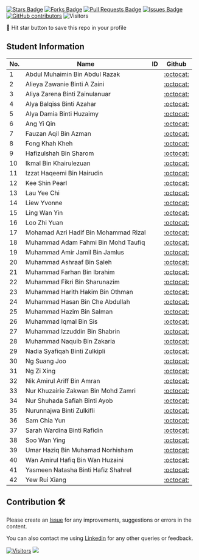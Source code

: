 <a href="https://github.com/drshahizan/HPDP/stargazers"><img src="https://img.shields.io/github/stars/drshahizan/HPDP" alt="Stars Badge"/></a>
<a href="https://github.com/drshahizan/HPDP/network/members"><img src="https://img.shields.io/github/forks/drshahizan/HPDP" alt="Forks Badge"/></a>
<a href="https://github.com/drshahizan/HPDP/pulls"><img src="https://img.shields.io/github/issues-pr/drshahizan/HPDP" alt="Pull Requests Badge"/></a>
<a href="https://github.com/drshahizan/HPDP"><img src="https://img.shields.io/github/issues/drshahizan/HPDP" alt="Issues Badge"/></a>
<a href="https://github.com/drshahizan/HPDP/graphs/contributors"><img alt="GitHub contributors" src="https://img.shields.io/github/contributors/drshahizan/HPDP?color=2b9348"></a>
![Visitors](https://api.visitorbadge.io/api/visitors?path=https%3A%2F%2Fgithub.com%2Fdrshahizan%2FHPDP&labelColor=%23d9e3f0&countColor=%23697689&style=flat)

🌟 Hit star button to save this repo in your profile

## Student Information

| No. | Name                                     | ID          | Github                         |
|-----|------------------------------------------|-------------|:--------------------------------:|
| 1   | Abdul Muhaimin Bin Abdul Razak           |             | [:octocat:](https://github.com/your_id) |
| 2   | Alieya Zawanie Binti A Zaini            |             | [:octocat:](https://github.com/your_id) |
| 3   | Aliya Zarena Binti Zainulanuar           |             | [:octocat:](https://github.com/your_id) |
| 4   | Alya Balqiss Binti Azahar               |             | [:octocat:](https://github.com/your_id) |
| 5   | Alya Damia Binti Huzaimy                |             | [:octocat:](https://github.com/your_id) |
| 6   | Ang Yi Qin                              |             | [:octocat:](https://github.com/your_id) |
| 7   | Fauzan Aqil Bin Azman                   |             | [:octocat:](https://github.com/your_id) |
| 8   | Fong Khah Kheh                          |             | [:octocat:](https://github.com/your_id) |
| 9   | Hafizulshah Bin Sharom                  |             | [:octocat:](https://github.com/your_id) |
| 10  | Ikmal Bin Khairulezuan                  |             | [:octocat:](https://github.com/your_id) |
| 11  | Izzat Haqeemi Bin Hairudin              |             | [:octocat:](https://github.com/your_id) |
| 12  | Kee Shin Pearl                          |             | [:octocat:](https://github.com/your_id) |
| 13  | Lau Yee Chi                             |             | [:octocat:](https://github.com/your_id) |
| 14  | Liew Yvonne                             |             | [:octocat:](https://github.com/your_id) |
| 15  | Ling Wan Yin                            |             | [:octocat:](https://github.com/your_id) |
| 16  | Loo Zhi Yuan                            |             | [:octocat:](https://github.com/your_id) |
| 17  | Mohamad Azri Hadif Bin Mohammad Rizal  |             | [:octocat:](https://github.com/your_id) |
| 18  | Muhammad Adam Fahmi Bin Mohd Taufiq     |             | [:octocat:](https://github.com/your_id) |
| 19  | Muhammad Amir Jamil Bin Jamlus          |             | [:octocat:](https://github.com/your_id) |
| 20  | Muhammad Ashraaf Bin Saleh              |             | [:octocat:](https://github.com/your_id) |
| 21  | Muhammad Farhan Bin Ibrahim             |             | [:octocat:](https://github.com/your_id) |
| 22  | Muhammad Fikri Bin Sharunazim           |             | [:octocat:](https://github.com/your_id) |
| 23  | Muhammad Harith Hakim Bin Othman        |             | [:octocat:](https://github.com/your_id) |
| 24  | Muhammad Hasan Bin Che Abdullah         |             | [:octocat:](https://github.com/your_id) |
| 25  | Muhammad Hazim Bin Salman               |             | [:octocat:](https://github.com/your_id) |
| 26  | Muhammad Iqmal Bin Sis                  |             | [:octocat:](https://github.com/your_id) |
| 27  | Muhammad Izzuddin Bin Shabrin           |             | [:octocat:](https://github.com/your_id) |
| 28  | Muhammad Naquib Bin Zakaria             |             | [:octocat:](https://github.com/your_id) |
| 29  | Nadia Syafiqah Binti Zulkipli           |             | [:octocat:](https://github.com/your_id) |
| 30  | Ng Suang Joo                            |             | [:octocat:](https://github.com/your_id) |
| 31  | Ng Zi Xing                              |             | [:octocat:](https://github.com/your_id) |
| 32  | Nik Amirul Ariff Bin Amran              |             | [:octocat:](https://github.com/your_id) |
| 33  | Nur Khuzairie Zakwan Bin Mohd Zamri     |             | [:octocat:](https://github.com/your_id) |
| 34  | Nur Shuhada Safiah Binti Ayob           |             | [:octocat:](https://github.com/your_id) |
| 35  | Nurunnajwa Binti Zulkifli               |             | [:octocat:](https://github.com/your_id) |
| 36  | Sam Chia Yun                            |             | [:octocat:](https://github.com/your_id) |
| 37  | Sarah Wardina Binti Rafidin             |             | [:octocat:](https://github.com/your_id) |
| 38  | Soo Wan Ying                            |             | [:octocat:](https://github.com/your_id) |
| 39  | Umar Haziq Bin Muhamad Norhisham        |             | [:octocat:](https://github.com/your_id) |
| 40  | Wan Amirul Hafiq Bin Wan Huzaini        |             | [:octocat:](https://github.com/your_id) |
| 41  | Yasmeen Natasha Binti Hafiz Shahrel     |             | [:octocat:](https://github.com/your_id) |
| 42  | Yew Rui Xiang                            |             | [:octocat:](https://github.com/your_id) |


## Contribution 🛠️
Please create an [Issue](https://github.com/drshahizan/HPDP/issues) for any improvements, suggestions or errors in the content.

You can also contact me using [Linkedin](https://www.linkedin.com/in/drshahizan/) for any other queries or feedback.

[![Visitors](https://api.visitorbadge.io/api/visitors?path=https%3A%2F%2Fgithub.com%2Fdrshahizan&labelColor=%23697689&countColor=%23555555&style=plastic)](https://visitorbadge.io/status?path=https%3A%2F%2Fgithub.com%2Fdrshahizan)
![](https://hit.yhype.me/github/profile?user_id=81284918)


